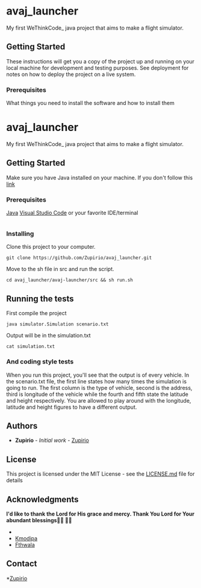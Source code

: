 # avaj_launcher

My first WeThinkCode_ java project that aims to make a flight simulator.

## Getting Started

These instructions will get you a copy of the project up and running on your local machine for development and testing purposes. See deployment for notes on how to deploy the project on a live system.

### Prerequisites

What things you need to install the software and how to install them
# avaj_launcher

My first WeThinkCode_ java project that aims to make a flight simulator.

## Getting Started

Make sure you have Java installed on your machine. If you don't follow this [link](https://java.com/en/download/help/download_options.xml)

### Prerequisites

[Java](https://www.java.com/en/)
[Visual Studio Code](https://code.visualstudio.com/) or your favorite IDE/terminal

```
```

### Installing

Clone this project to your computer.

```
git clone https://github.com/Zupirio/avaj_launcher.git
```

Move to the sh file in src and run the script.

```
cd avaj_launcher/avaj-launcher/src && sh run.sh
```

## Running the tests

First compile the project

```
java simulator.Simulation scenario.txt
```

Output will be in the simulation.txt

```
cat simulation.txt

```

### And coding style tests

When you run this project, you'll see that the output is of every vehicle. In the scenario.txt file, the first line states how many times the simulation is going to run.
The first column is the type of vehicle, second is the address, third is longitude of the vehicle while the fourth and fifth state the latitude and height respectively.
You are allowed to play around with the longitude, latitude and height figures to have a different output.

## Authors

* **Zupirio** - *Initial work* - [Zupirio](https://github.com/zupirio)

## License

This project is licensed under the MIT License - see the [LICENSE.md](https://opensource.org/licenses/MIT) file for details

## Acknowledgments

**I'd like to thank the Lord for His grace and mercy. Thank You Lord for Your abundant blessings🙌🏾 🙌🏾**

*
* [Kmodipa](https://github.com/kmodipa)
* [Fthwala](https://github.com/fthwala)

## Contact

*[Zupirio](twitter.com/zupirio)